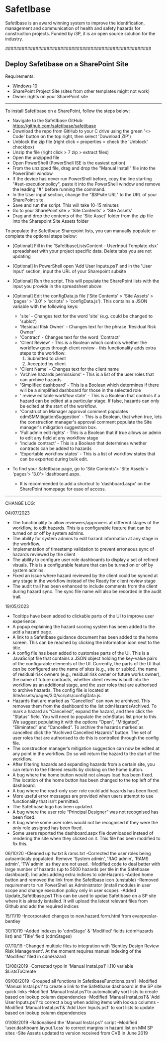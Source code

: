 # SafetIbase
SafetIbase is an award winning system to improve the identification, management and communication of health and safety hazards for construction projects. Funded by i3P, it is an open source solution for the industry.

#####################################################

Deploy Safetibase on a SharePoint Site
-----------------------------------------------------
Requirements:
- Windows 10
- SharePoint Project Site (sites from other templates might not work)
- Owner rights on your SharePoint site
-----------------------------------------------------
To install SafetIbase on a SharePoint, follow the steps below:

- Navigate to the SafetIbase GitHub: https://github.com/safetibase/safetibase
- Download the repo from GitHub to your C drive using the green '<> Code' button on the top right, then select 'Download ZIP')
- Unblock the zip file (right click > properties > check the 'Unblock' checkbox)
- Unzip the file (right click > 7 zip > extract files)
- Open the unzipped file
- Open PowerShell (PowerShell ISE is the easiest option)
- From the unzipped file, drag and drop the "Manual Install" file into the PowerShell window
- If the device has never run PowerShell before, copy the line starting "#set-executionpolicy", paste it into the PowerShell window and remove the leading "#" before running the command.
- In the User input section, change the "$SPsite URL" to the URL of your SharePoint site
- Save and run the script. This will take 10-15 minutes
- Go to your SharePoint site > 'Site Contents' > 'Site Assets'
- Drag and drop the contents of the 'Site Asset' folder from the zip file into the Sharepoint Site Assets folder

To populate the SafetIbase Sharepoint lists, you can manually populate or complete the optional steps below:

- [Optional] Fill in the 'SafetIbaseListsContent - UserInput Template.xlsx' spreadsheet with your project specific data. Delete tabs you are not updating
- [Optional] In PowerShell open 'Add User Inputs.ps1' and in the 'User Input' section, input the URL of your Sharepoint subsite
- [Optional] Run the script. This will populate the SharePoint lists with the input you provide in the spreadsheet above
- [Optional] Edit the configData.js file ('Site Contents' > 'Site Assets' > 'pages' > '3.0' > 'scripts' > 'configData.js'). This contains a JSON variable with the following keys:
    - 'site' - Changes text for the word 'site' (e.g. could be changed to 'sublot')
    - 'Residual Risk Owner' - Changes text for the phrase 'Residual Risk Owner'
    - 'Contract' - Changes text for the word 'Contract'
    - 'Client Review' - This is a Boolean which controls whether the workflow goes through client review - this functionality adds extra steps to the workflow:
      1. Submitted to client
      2. Accepted by client
    - 'Client Name' - Changes text for the client name
    - 'Archive hazards permissions' - This is a list of the user roles that can archive hazards.
    - 'Simplified <role> dashboard' - This is a Boolean which determines if there will be a simplified dashboard for those in the selected role
    - '<role> review editable workflow state' - This is a Boolean that controls if a hazard can be edited at a particular stage. If false, hazards can only be edited at the start of the workflow.
    - 'Construction Manager approval comment populates cdmSMMitigationSuggestion' - This is a Boolean, that when true, lets the construction manager's approval comment populate the Site manager's mitigation suggestion box.
    - 'Full admin edit rights' - This is a Boolean that if true allows an admin to edit any field at any workflow stage
    - 'Include contract' - This is a Boolean that determines whether contracts can be added to hazards
    - 'Exportable workflow states' - This is a list of workflow states that can be exported during bulk edit.

- To find your SafetIbase page, go to 'Site Contents'> 'Site Assets'> 'pages'> '3.0'> 'dashboard.aspx.
  - It is recommended to add a shortcut to 'dashboard.aspx' on the SharePoint homepage for ease of access.
-----------------------------------------------------
CHANGE LOG:

04/07/2023
- The functionality to allow reviewers/approvers at different stages of the workflow, to edit hazards. This is a configurable feature that can be turned on or off by system admins. 
- The ability for system admins to edit hazard information at any stage in the workflow. 
- Implementation of timestamp validation to prevent erroneous sync of hazards reviewed by the client  
- The ability to configure user role dashboards to display a set of refined visuals. This is a configurable feature that can be turned on or off by system admins.
- Fixed an issue where hazard reviewed by the client could be synced at any stage in the workflow instead of the Ready for client review stage
- The audit trail has been enhanced to include comments from the client during hazard sync. The sync file name will also be recorded in the audit trail. 

19/05/2023
-	Tooltips have been added to clickable parts of the UI to improve user experience.
-	A popup explaining the hazard scoring system has been added to the add a hazard page.
-	A link to a SafetIbase guidance document has been added to the home screen. This can be reached by clicking the information icon next to the title.
-	A config file has been added to customise parts of the UI. This is a JavaScript file that contains a JSON object holding the key-value pairs of the configurable elements of the UI. Currently, the parts of the UI that can be configured are the name of sites (e.g., site or sublot), the name of residual risk owners (e.g., residual risk owner or future works owner), the name of future contracts, whether client review is built into the workflow as an additional stage, and the user roles that are authorised to archive hazards. The config file is located at SiteAssets/pages/3.0/scripts/configData.js.
-	Hazards that are marked as “Cancelled” can now be archived. This removes them from the dashboard to the list cdmHazardsArchived. To mark a hazard as “Cancelled”, expand the hazard, and then click the “Status” field. You will need to populate the cdmStatus list prior to this. We suggest populating it with the options “Open”, “Mitigated”, “Eliminated” and “Cancelled”. To archive the hazards marked as cancelled click the “Archived Cancelled Hazards” button. The set of user roles that are authorised to do this is controlled through the config file.
-	The construction manager’s mitigation suggestion can now be edited at any point in the workflow. Do so will return the hazard to the start of the workflow.
-	After filtering hazards and expanding hazards from a certain site, you can return to the filtered results by clicking on the home button.
-	A bug where the home button would not always load has been fixed. The location of the home button has been changed to the top left of the dashboard.
-	A bug where the read-only user role could add hazards has been fixed.
-	More useful error messages are provided when users attempt to use functionality that isn’t permitted.
-	The SafetIbase logo has been updated.
-	A bug where the user role “Principal Designer” was not recognised has been fixed.
-	A bug where some user roles would not be recognised if they were the only role assigned has been fixed.
- Some users reported the dashboard.aspx file downloaded instead of rendering the site when they clicked on it. This file has been modified to fix this.


06/10/20
  -Cleaned up tw.txt & rams.txt
  -Corrected the user roles being autoamticaly populated. Remove 'System admin', 'RAG admin', 'RAMS admin', 'TW admin' as they are not used.
  -Modified code to deal better with large number of hazards (up to 5000 hazards per tile in the SafetIbase dashboard). Includes adding extra indices to cdmHazards
  -Added home button and removed the link from the SafetIbase icon (unstable)
  -Removed requirement to run PowerShell as Administrator (install modules in user scope and change execution policy only in user scope).
  -Added Update_SafetIbase.ps1 This can be used to updae SafetIbase on a SP site where it is already isntalled. It will upload the latest relevant files from Github and add the required indices

15/11/19
  -Incorporated changes to new.hazard.form.html from evanpreslar-bentley

30/10/19
  -Added indexes to 'cdmStage' & 'Modified' fields (cdmHazards list) and 'Title' field (cdmStages)

07/10/19
  -Changed multiple files to integration with 'Bentley Design Review Risk Management'. At the moment requires manual indexing of the 'Modified' filed in cdmHazard

13/08/2019
  -Corrected typo in 'Manual Instal.ps1' l.110 variable $ListsToCreate

09/08/2019
  -Grouped all functions in SafetIbaseFunctions.psm1
  -Modified 'Manual Instal.ps1' to create a link to the SafetIbase dashboard in the SP site quick links
  -Modified 'Manual Instal.ps1'to automatically sort lists to create based on lookup column dependencies
  -Modified 'Manual Instal.ps1'& 'Add User Inputs.ps1' to correct a bug when adding items with lookup columns
  -Modified 'Manual Instal.ps1'& 'Add User Inputs.ps1' to sort lists to update based on lookup column dependencies

01/08/2019
  -Rationalised the 'Manual Instal.ps1' script
  -Modified 'user.dashboard.layout.1.css' to correct margins in hazard list on MM SP sites
  -Site Assets updated to version received from CVB in June 2019
